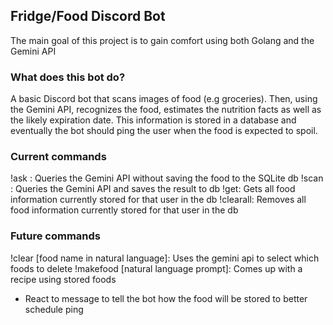 ## Fridge/Food Discord Bot

The main goal of this project is to gain comfort using both Golang and the Gemini API

### What does this bot do?

A basic Discord bot that scans images of food (e.g groceries). Then, using the Gemini API, recognizes the food, estimates the nutrition facts as well as the likely expiration date. This information is stored in a database and eventually the bot should ping the user when the food is expected to spoil.

### Current commands
!ask <img>: Queries the Gemini API without saving the food to the SQLite db
!scan <img>: Queries the Gemini API and saves the result to db
!get: Gets all food information currently stored for that user in the db
!clearall: Removes all food information currently stored for that user in the db

### Future commands
!clear [food name in natural language]: Uses the gemini api to select which foods to delete
!makefood [natural language prompt]: Comes up with a recipe using stored foods


- React to message to tell the bot how the food will be stored to better schedule ping